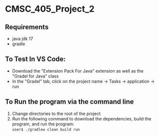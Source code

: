 # CMSC_405_Project_2

## Requirements
- java jdk 17
- gradle

## To Test In VS Code:
- Download the "Extension Pack For Java" extension as well as the "Gradel for Java" class
- In the "Gradel" tab, click on the project name &rarr; Tasks &rarr; application &rarr; run

## To Run the program via the command line
1. Change directories to the root of the project
2. Run the following command to download the dependencies, build the program, and run the program:\
```user$ ./gradlew clean build run```